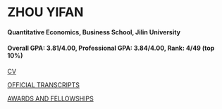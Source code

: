 # ZHOU YIFAN 

#### Quantitative Economics, Business School, Jilin University

#### Overall GPA: 3.81/4.00, Professional GPA: 3.84/4.00, Rank: 4/49 (top 10%)

[CV](https://github.com/yifatchow/yifatchow.github.io/blob/master/CV.pdf)

[OFFICIAL TRANSCRIPTS](https://github.com/yifatchow/yifatchow.github.io/blob/master/OFFICIAL%20TRANSCRIPTS.pdf)

[AWARDS AND FELLOWSHIPS](https://github.com/yifatchow/yifatchow.github.io/blob/master/AWARDS%20AND%20FELLOWSHIPS.pdf)
